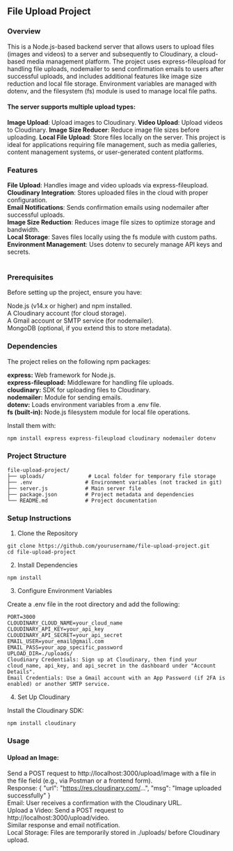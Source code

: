 

## File Upload Project
### Overview
This is a Node.js-based backend server that allows users to upload files (images and videos) to a server and subsequently to Cloudinary, a cloud-based media management platform. The project uses express-fileupload for handling file uploads, nodemailer to send confirmation emails to users after successful uploads, and includes additional features like image size reduction and local file storage. Environment variables are managed with dotenv, and the filesystem (fs) module is used to manage local file paths.

#### The server supports multiple upload types:

**Image Upload**: Upload images to Cloudinary.
**Video Upload**: Upload videos to Cloudinary.
**Image Size Reducer**: Reduce image file sizes before uploading.
**Local File Upload**: Store files locally on the server.
This project is ideal for applications requiring file management, such as media galleries, content management systems, or user-generated content platforms.

### Features
**File Upload**: Handles image and video uploads via express-fileupload. <br/>
**Cloudinary Integration**: Stores uploaded files in the cloud with proper configuration. <br/>
**Email Notifications**: Sends confirmation emails using nodemailer after successful uploads.<br/>
**Image Size Reduction**: Reduces image file sizes to optimize storage and bandwidth.<br/>
**Local Storage**: Saves files locally using the fs module with custom paths.<br/>
**Environment Management**: Uses dotenv to securely manage API keys and secrets.<br/>
<br/>
### Prerequisites
Before setting up the project, ensure you have:

Node.js (v14.x or higher) and npm installed.<br/>
A Cloudinary account (for cloud storage).<br/>
A Gmail account or SMTP service (for nodemailer).<br/>
MongoDB (optional, if you extend this to store metadata).<br/>

### Dependencies
The project relies on the following npm packages:

**express:** Web framework for Node.js.<br/>
**express-fileupload:** Middleware for handling file uploads.<br/>
**cloudinary:** SDK for uploading files to Cloudinary.<br/>
**nodemailer:** Module for sending emails.<br/>
**dotenv:** Loads environment variables from a .env file.<br/>
**fs (built-in):** Node.js filesystem module for local file operations.<br/>

Install them with:

```
npm install express express-fileupload cloudinary nodemailer dotenv
```

### Project Structure
```
file-upload-project/
├── uploads/              # Local folder for temporary file storage
├── .env                 # Environment variables (not tracked in git)
├── server.js            # Main server file
├── package.json         # Project metadata and dependencies
└── README.md            # Project documentation
```

### Setup Instructions

1. Clone the Repository
```
git clone https://github.com/yourusername/file-upload-project.git
cd file-upload-project
```

2. Install Dependencies
   
```
npm install
```

3. Configure Environment Variables
   
Create a .env file in the root directory and add the following:
```
PORT=3000
CLOUDINARY_CLOUD_NAME=your_cloud_name
CLOUDINARY_API_KEY=your_api_key
CLOUDINARY_API_SECRET=your_api_secret
EMAIL_USER=your_email@gmail.com
EMAIL_PASS=your_app_specific_password
UPLOAD_DIR=./uploads/
Cloudinary Credentials: Sign up at Cloudinary, then find your cloud_name, api_key, and api_secret in the dashboard under "Account Details".
Email Credentials: Use a Gmail account with an App Password (if 2FA is enabled) or another SMTP service.
```

4. Set Up Cloudinary
   
Install the Cloudinary SDK:

```
npm install cloudinary
```

### Usage
#### Upload an Image:
Send a POST request to http://localhost:3000/upload/image with a file in the file field (e.g., via Postman or a frontend form).<br/>
Response: { "url": "https://res.cloudinary.com/...", "msg": "Image uploaded successfully" }<br/>
Email: User receives a confirmation with the Cloudinary URL.<br/>
Upload a Video:
Send a POST request to http://localhost:3000/upload/video.<br/>
Similar response and email notification.<br/>
Local Storage: Files are temporarily stored in ./uploads/ before Cloudinary upload.<br/>
